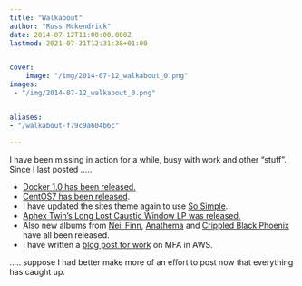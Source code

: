 ```yaml
---
title: "Walkabout"
author: "Russ Mckendrick"
date: 2014-07-12T11:00:00.000Z
lastmod: 2021-07-31T12:31:38+01:00


cover:
    image: "/img/2014-07-12_walkabout_0.png" 
images:
 - "/img/2014-07-12_walkabout_0.png"


aliases:
- "/walkabout-f79c9a604b6c"

---
```


I have been missing in action for a while, busy with work and other “stuff”. Since I last posted …..

- [Docker 1.0 has been released.](http://blog.docker.com/2014/06/its-here-docker-1-0/)
- [CentOS](https://www.centos.org/)[7 has been released](http://lists.centos.org/pipermail/centos-announce/2014-July/020393.html).
- I have updated the sites theme again to use [So Simple](http://mademistakes.com/articles/so-simple-jekyll-theme/).
- [Aphex Twin’s Long Lost Caustic Window LP was released.](http://pitchfork.com/news/55596-stream-aphex-twins-long-lost-caustic-window-lp/)
- Also new albums from [Neil Finn](http://neilfinn.com/albums/solo/?album=3532), [Anathema](http://www.independent.co.uk/arts-entertainment/music/anathema-exclusive-album-stream-get-a-first-listen-to-the-bands-new-record-distant-satellites-9487235.html?dkdk) and [Crippled Black Phoenix](http://www.crippledblackphoenix.co.uk/782) have all been released.
- I have written a [blog post for work](http://www.reconnix.com/2014/07/07/multi-factor-authentication-in-aws/) on MFA in AWS.

….. suppose I had better make more of an effort to post now that everything has caught up.

